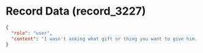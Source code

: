 # Record Data (record_3227)

```json
{
  "role": "user",
  "content": "I wasn't asking what gift or thing you want to give him. i meant consequences\n"
}
```
